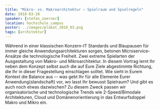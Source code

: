 ```yaml
---
title: "Mikro- vs. Makroarchitektur – Spielraum und Spielregeln"
date: 2018-03-20
speaker: [stefan_zoerner]
location: hochschule_campus
poster: ../images/plakat_2018_03.png
tags: [architektur]
---
```


Während in einer klassischen Konzern-IT Standards und Blaupausen für immer gleiche Anwendungsarchitekturen sorgen,
betonen Microservice-Ansätze die technologische Freiheit. Zwei extreme Spielarten der Ausgestaltung von Makro- und
Mikroarchitektur. In diesem Vortrag lernt Ihr neben dem Konzept selbst auch die auf Eure Ziele abgestimmte Richtung, die
Ihr in dieser Fragestellung einschlagen solltet. Wie sieht in Eurem Kontext die Balance aus -- was gebt Ihr für alle
Elemente Eurer Anwendung(slandschaft) vor, wo lasst Ihr bewusst Spielraum? Und gibt es auch noch etwas dazwischen? Zu
diesem Zweck passen wir organisatorische und technologische Trends wie 2-Speed/Bimodale Architekturen, Cloud und
Domänenorientierung in das Entwurfsdoppel Makro und Mikro ein.
